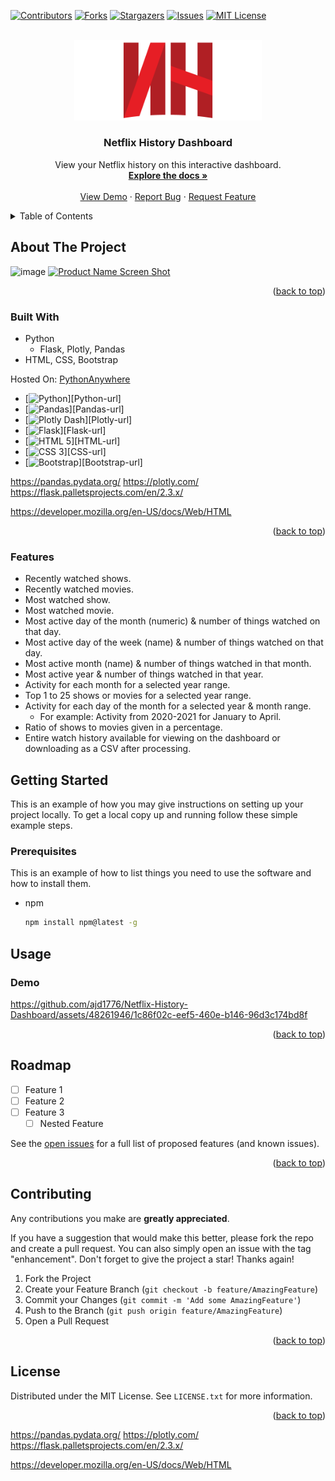 <a id="readme-top"></a>

[![Contributors][contributors-shield]][contributors-url]
[![Forks][forks-shield]][forks-url]
[![Stargazers][stars-shield]][stars-url]
[![Issues][issues-shield]][issues-url]
[![MIT License][license-shield]][license-url]

<!-- PROJECT LOGO -->
<br />
<div align="center">
  <a href="https://github.com/ajd1776/Netflix-History-Dashboard">
    <img src="./static/img/logo.png" alt="Logo" width="300">
  </a>

<h3 align="center">Netflix History Dashboard</h3>

  <p align="center">
    View your Netflix history on this interactive dashboard.
    <br />
    <a href="https://github.com/ajd1776/Netflix-History-Dashboard"><strong>Explore the docs »</strong></a>
    <br />
    <br />
    <a href="https://github.com/ajd1776/Netflix-History-Dashboard">View Demo</a>
    ·
    <a href="https://github.com/ajd1776/Netflix-History-Dashboard/issues">Report Bug</a>
    ·
    <a href="https://github.com/ajd1776/Netflix-History-Dashboard/issues">Request Feature</a>
  </p>
</div>


<!-- TABLE OF CONTENTS -->
<details>
  <summary>Table of Contents</summary>
  <ol>
    <li>
      <a href="#about-the-project">About The Project</a>
      <ul>
        <li><a href="#built-with">Built With</a></li>
        <li><a href="#features">Features</a></li>
      </ul>
    </li>
    <li>
      <a href="#getting-started">Getting Started</a>
      <ul>
        <li><a href="#prerequisites">Prerequisites</a></li>
      </ul>
    </li>
    <li><a href="#usage">Usage</a></li>
    <li><a href="#roadmap">Roadmap</a></li>
    <li><a href="#contributing">Contributing</a></li>
    <li><a href="#license">License</a></li>
    <li><a href="#contact">Contact</a></li>
    <li><a href="#acknowledgments">Acknowledgments</a></li>
  </ol>
</details>


<!-- ABOUT THE PROJECT -->
## About The Project
![image](https://github.com/ajd1776/Netflix-History-Dashboard/assets/48261946/9a1574d3-de84-4caf-923a-ee09e52df5a0)
[![Product Name Screen Shot][product-screenshot]](https://github.com/ajd1776/Netflix-History-Dashboard/assets/48261946/9a1574d3-de84-4caf-923a-ee09e52df5a0)

<p align="right">(<a href="#readme-top">back to top</a>)</p>


### Built With
- Python
  - Flask, Plotly, Pandas
- HTML, CSS, Bootstrap

Hosted On: 	[PythonAnywhere](https://www.pythonanywhere.com)

* [![Python][Python-icon]][Python-url]
* [![Pandas][Pandas-icon]][Pandas-url]
* [![Plotly Dash][Plotly-icon]][Plotly-url]
* [![Flask][Flask-icon]][Flask-url]
* [![HTML 5][HTML-icon]][HTML-url]
* [![CSS 3][CSS-icon]][CSS-url]
* [![Bootstrap][Bootstrap-icon]][Bootstrap-url]

https://pandas.pydata.org/
https://plotly.com/
https://flask.palletsprojects.com/en/2.3.x/

https://developer.mozilla.org/en-US/docs/Web/HTML


<p align="right">(<a href="#readme-top">back to top</a>)</p>


### Features
- Recently watched shows.
- Recently watched movies.
- Most watched show.
- Most watched movie.
- Most active day of the month (numeric) & number of things watched on that day.
- Most active day of the week (name) & number of things watched on that day.
- Most active month (name) & number of things watched in that month.
- Most active year & number of things watched in that year.
- Activity for each month for a selected year range.
- Top 1 to 25 shows or movies for a selected year range.
- Activity for each day of the month for a selected year & month range.
  - For example: Activity from 2020-2021 for January to April.
- Ratio of shows to movies given in a percentage.
- Entire watch history available for viewing on the dashboard or downloading as a CSV after processing. 


<!-- GETTING STARTED -->
## Getting Started

This is an example of how you may give instructions on setting up your project locally.
To get a local copy up and running follow these simple example steps.

### Prerequisites

This is an example of how to list things you need to use the software and how to install them.
* npm
  ```sh
  npm install npm@latest -g
  ```


<!-- USAGE EXAMPLES -->
## Usage

### Demo
https://github.com/ajd1776/Netflix-History-Dashboard/assets/48261946/1c86f02c-eef5-460e-b146-96d3c174bd8f

<p align="right">(<a href="#readme-top">back to top</a>)</p>


<!-- ROADMAP -->
## Roadmap

- [ ] Feature 1
- [ ] Feature 2
- [ ] Feature 3
    - [ ] Nested Feature

See the [open issues](https://github.com/github_username/repo_name/issues) for a full list of proposed features (and known issues).

<p align="right">(<a href="#readme-top">back to top</a>)</p>


<!-- CONTRIBUTING -->
## Contributing
Any contributions you make are **greatly appreciated**.

If you have a suggestion that would make this better, please fork the repo and create a pull request. You can also simply open an issue with the tag "enhancement".
Don't forget to give the project a star! Thanks again!

1. Fork the Project
2. Create your Feature Branch (`git checkout -b feature/AmazingFeature`)
3. Commit your Changes (`git commit -m 'Add some AmazingFeature'`)
4. Push to the Branch (`git push origin feature/AmazingFeature`)
5. Open a Pull Request

<p align="right">(<a href="#readme-top">back to top</a>)</p>


<!-- LICENSE -->
## License

Distributed under the MIT License. See `LICENSE.txt` for more information.

<p align="right">(<a href="#readme-top">back to top</a>)</p>




<!-- MARKDOWN LINKS & IMAGES -->
[contributors-shield]: https://img.shields.io/github/contributors/ajd1776/Netflix-History-Dashboard.svg?style=for-the-badge
[contributors-url]: https://github.com/ajd1776/Netflix-History-Dashboard/graphs/contributors
[forks-shield]: https://img.shields.io/github/forks/ajd1776/Netflix-History-Dashboard.svg?style=for-the-badge
[forks-url]: https://github.com/ajd1776/Netflix-History-Dashboard/network/members
[stars-shield]: https://img.shields.io/github/stars/ajd1776/Netflix-History-Dashboard.svg?style=for-the-badge
[stars-url]: https://github.com/ajd1776/Netflix-History-Dashboard/stargazers
[issues-shield]: https://img.shields.io/github/issues/ajd1776/Netflix-History-Dashboard.svg?style=for-the-badge
[issues-url]: https://github.com/ajd1776/Netflix-History-Dashboard/issues
[license-shield]: https://img.shields.io/github/license/ajd1776/Netflix-History-Dashboard.svg?style=for-the-badge
[license-url]: ./LICENSE.txt

[product-screenshot]: (https://github.com/ajd1776/Netflix-History-Dashboard/assets/48261946/9a1574d3-de84-4caf-923a-ee09e52df5a0)

[Python-icon]:
[Python-url]:
[Pandas-icon]:
[Pandas-url]:
[Plotly-icon]:
[Plotly-url]:
[Flask-icon]:
[Flask-url]:
[HTML-icon]:
[HTML-url]:
[CSS-icon]:
[CSS-url]:
[Bootstrap-icon]:
[Bootstrap-url]:

https://pandas.pydata.org/
https://plotly.com/
https://flask.palletsprojects.com/en/2.3.x/

https://developer.mozilla.org/en-US/docs/Web/HTML
